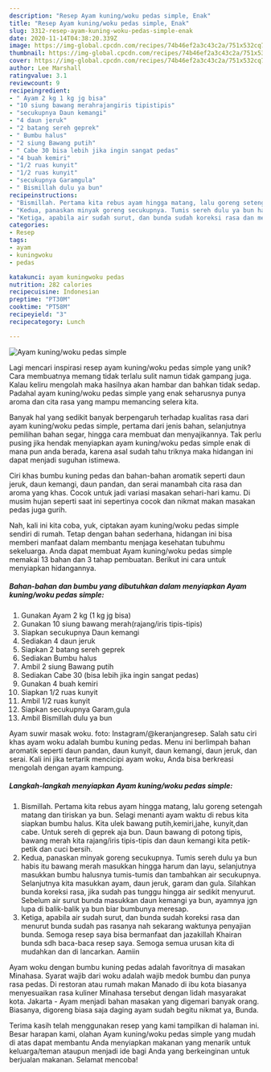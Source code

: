 ```yaml
---
description: "Resep Ayam kuning/woku pedas simple, Enak"
title: "Resep Ayam kuning/woku pedas simple, Enak"
slug: 3312-resep-ayam-kuning-woku-pedas-simple-enak
date: 2020-11-14T04:38:20.339Z
image: https://img-global.cpcdn.com/recipes/74b46ef2a3c43c2a/751x532cq70/ayam-kuningwoku-pedas-simple-foto-resep-utama.jpg
thumbnail: https://img-global.cpcdn.com/recipes/74b46ef2a3c43c2a/751x532cq70/ayam-kuningwoku-pedas-simple-foto-resep-utama.jpg
cover: https://img-global.cpcdn.com/recipes/74b46ef2a3c43c2a/751x532cq70/ayam-kuningwoku-pedas-simple-foto-resep-utama.jpg
author: Lee Marshall
ratingvalue: 3.1
reviewcount: 9
recipeingredient:
- " Ayam 2 kg 1 kg jg bisa"
- "10 siung bawang merahrajangiris tipistipis"
- "secukupnya Daun kemangi"
- "4 daun jeruk"
- "2 batang sereh geprek"
- " Bumbu halus"
- "2 siung Bawang putih"
- " Cabe 30 bisa lebih jika ingin sangat pedas"
- "4 buah kemiri"
- "1/2 ruas kunyit"
- "1/2 ruas kunyit"
- "secukupnya Garamgula"
- " Bismillah dulu ya bun"
recipeinstructions:
- "Bismillah. Pertama kita rebus ayam hingga matang, lalu goreng setengah matang dan tiriskan ya bun. Selagi menanti ayam waktu di rebus kita siapkan bumbu halus. Kita ulek bawang putih,kemiri,jahe, kunyit,dan cabe. Untuk sereh di geprek aja bun. Daun bawang di potong tipis, bawang merah kita rajang/iris tipis-tipis dan daun kemangi kita petik-petik dan cuci bersih."
- "Kedua, panaskan minyak goreng secukupnya. Tumis sereh dulu ya bun habis itu bawang merah masukkan hingga harum dan layu, selanjutnya masukkan bumbu halusnya tumis-tumis dan tambahkan air secukupnya. Selanjutnya kita masukkan ayam, daun jeruk, garam dan gula. Silahkan bunda koreksi rasa, jika sudah pas tunggu hingga air sedikit menyurut. Sebelum air surut bunda masukkan daun kemangi ya bun, ayamnya jgn lupa di balik-balik ya bun biar bumbunya meresap."
- "Ketiga, apabila air sudah surut, dan bunda sudah koreksi rasa dan menurut bunda sudah pas rasanya nah sekarang waktunya penyajian bunda. Semoga resep saya bisa bermanfaat dan jazakillah Khairan bunda sdh baca-baca resep saya. Semoga semua urusan kita di mudahkan dan di lancarkan. Aamiin"
categories:
- Resep
tags:
- ayam
- kuningwoku
- pedas

katakunci: ayam kuningwoku pedas 
nutrition: 282 calories
recipecuisine: Indonesian
preptime: "PT30M"
cooktime: "PT58M"
recipeyield: "3"
recipecategory: Lunch

---
```



![Ayam kuning/woku pedas simple](https://img-global.cpcdn.com/recipes/74b46ef2a3c43c2a/751x532cq70/ayam-kuningwoku-pedas-simple-foto-resep-utama.jpg)

Lagi mencari inspirasi resep ayam kuning/woku pedas simple yang unik? Cara membuatnya memang tidak terlalu sulit namun tidak gampang juga. Kalau keliru mengolah maka hasilnya akan hambar dan bahkan tidak sedap. Padahal ayam kuning/woku pedas simple yang enak seharusnya punya aroma dan cita rasa yang mampu memancing selera kita.

Banyak hal yang sedikit banyak berpengaruh terhadap kualitas rasa dari ayam kuning/woku pedas simple, pertama dari jenis bahan, selanjutnya pemilihan bahan segar, hingga cara membuat dan menyajikannya. Tak perlu pusing jika hendak menyiapkan ayam kuning/woku pedas simple enak di mana pun anda berada, karena asal sudah tahu triknya maka hidangan ini dapat menjadi suguhan istimewa.

Ciri khas bumbu kuning pedas dan bahan-bahan aromatik seperti daun jeruk, daun kemangi, daun pandan, dan serai manambah cita rasa dan aroma yang khas. Cocok untuk jadi variasi masakan sehari-hari kamu. Di musim hujan seperti saat ini sepertinya cocok dan nikmat makan masakan pedas juga gurih.


Nah, kali ini kita coba, yuk, ciptakan ayam kuning/woku pedas simple sendiri di rumah. Tetap dengan bahan sederhana, hidangan ini bisa memberi manfaat dalam membantu menjaga kesehatan tubuhmu sekeluarga. Anda dapat membuat Ayam kuning/woku pedas simple memakai 13 bahan dan 3 tahap pembuatan. Berikut ini cara untuk menyiapkan hidangannya.

<!--inarticleads1-->

##### Bahan-bahan dan bumbu yang dibutuhkan dalam menyiapkan Ayam kuning/woku pedas simple:

1. Gunakan  Ayam 2 kg (1 kg jg bisa)
1. Gunakan 10 siung bawang merah(rajang/iris tipis-tipis)
1. Siapkan secukupnya Daun kemangi
1. Sediakan 4 daun jeruk
1. Siapkan 2 batang sereh geprek
1. Sediakan  Bumbu halus
1. Ambil 2 siung Bawang putih
1. Sediakan  Cabe 30 (bisa lebih jika ingin sangat pedas)
1. Gunakan 4 buah kemiri
1. Siapkan 1/2 ruas kunyit
1. Ambil 1/2 ruas kunyit
1. Siapkan secukupnya Garam,gula
1. Ambil  Bismillah dulu ya bun


Ayam suwir masak woku. foto: Instagram/@keranjangresep. Salah satu ciri khas ayam woku adalah bumbu kuning pedas. Menu ini berlimpah bahan aromatik seperti daun pandan, daun kunyit, daun kemangi, daun jeruk, dan serai. Kali ini jika tertarik mencicipi ayam woku, Anda bisa berkreasi mengolah dengan ayam kampung. 

<!--inarticleads2-->

##### Langkah-langkah menyiapkan Ayam kuning/woku pedas simple:

1. Bismillah. Pertama kita rebus ayam hingga matang, lalu goreng setengah matang dan tiriskan ya bun. Selagi menanti ayam waktu di rebus kita siapkan bumbu halus. Kita ulek bawang putih,kemiri,jahe, kunyit,dan cabe. Untuk sereh di geprek aja bun. Daun bawang di potong tipis, bawang merah kita rajang/iris tipis-tipis dan daun kemangi kita petik-petik dan cuci bersih.
1. Kedua, panaskan minyak goreng secukupnya. Tumis sereh dulu ya bun habis itu bawang merah masukkan hingga harum dan layu, selanjutnya masukkan bumbu halusnya tumis-tumis dan tambahkan air secukupnya. Selanjutnya kita masukkan ayam, daun jeruk, garam dan gula. Silahkan bunda koreksi rasa, jika sudah pas tunggu hingga air sedikit menyurut. Sebelum air surut bunda masukkan daun kemangi ya bun, ayamnya jgn lupa di balik-balik ya bun biar bumbunya meresap.
1. Ketiga, apabila air sudah surut, dan bunda sudah koreksi rasa dan menurut bunda sudah pas rasanya nah sekarang waktunya penyajian bunda. Semoga resep saya bisa bermanfaat dan jazakillah Khairan bunda sdh baca-baca resep saya. Semoga semua urusan kita di mudahkan dan di lancarkan. Aamiin


Ayam woku dengan bumbu kuning pedas adalah favoritnya di masakan Minahasa. Syarat wajib dari woku adalah wajib medok bumbu dan punya rasa pedas. Di restoran atau rumah makan Manado di ibu kota biasanya menyesuaikan rasa kuliner Minahasa tersebut dengan lidah masyarakat kota. Jakarta - Ayam menjadi bahan masakan yang digemari banyak orang. Biasanya, digoreng biasa saja daging ayam sudah begitu nikmat ya, Bunda. 

Terima kasih telah menggunakan resep yang kami tampilkan di halaman ini. Besar harapan kami, olahan Ayam kuning/woku pedas simple yang mudah di atas dapat membantu Anda menyiapkan makanan yang menarik untuk keluarga/teman ataupun menjadi ide bagi Anda yang berkeinginan untuk berjualan makanan. Selamat mencoba!
